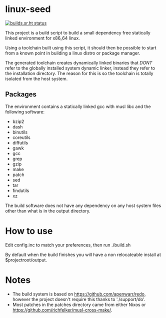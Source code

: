 # linux-seed

[![builds.sr.ht status](https://builds.sr.ht/~ach/linux-seed/nixos.yml.svg)](https://builds.sr.ht/~ach/linux-seed/nixos.yml?)

This project is a build script to build a small dependency free statically linked environment for x86_64 linux.

Using a toolchain built using this script, it should then be possible to start from a known point in building
a linux distro or package manager.

The generated toolchain creates dynamically linked binaries that *DONT* refer to the globally installed system dynamic linker,
instead they refer to the installation directory. The reason for this is so the toolchain is totally isolated
from the host system.

## Packages

The environment contains a statically linked gcc with musl libc and the following software:

- bzip2
- dash
- binutils
- coreutils
- diffutils
- gawk
- gcc
- grep
- gzip
- make
- patch
- sed
- tar
- findutils
- xz

The build software does not have any dependency on any host system files other than what is in the output directory.

# How to use

Edit config.inc to match your preferences, then run ./build.sh

By default when the build finishes you will have a non relocateable install at $projectroot/output.

# Notes

- The build system is based on https://github.com/apenwarr/redo, however the project doesn't require this thanks to './support/do'.
- Most patches in the patches directory came from either Nixos or https://github.com/richfelker/musl-cross-make/.
